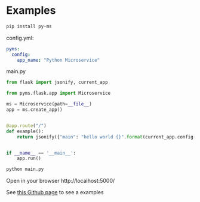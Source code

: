 # Examples

```bash
pip install py-ms
```

config.yml:

```yaml
pyms:
  config:
    app_name: "Python Microservice"
```

main.py

```python
from flask import jsonify, current_app

from pyms.flask.app import Microservice

ms = Microservice(path=__file__)
app = ms.create_app()


@app.route("/")
def example():
    return jsonify({"main": "hello world {}".format(current_app.config["APP_NAME"])})


if __name__ == '__main__':
    app.run()
```

```bash
python main.py
```

Open in your browser http://localhost:5000/

See [this Github page](https://github.com/python-microservices/pyms/tree/master/examples) to see a examples
